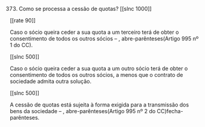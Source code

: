 373. Como se processa a cessão de quotas?
[[slnc 1000]]

[[rate 90]]

Caso o sócio queira ceder a sua quota a  um terceiro terá de obter o  consentimento de todos os outros
sócios – , abre-parênteses(Artigo 995  nº 1 do CC).

[[slnc 500]]

Caso o sócio queira ceder a sua quota a um outro sócio terá de obter o consentimento de todos os outros sócios, a menos que o contrato de sociedade admita outra solução.

[[slnc 500]]

A cessão de quotas está sujeita à forma exigida para a transmissão dos bens da sociedade  – , abre-parênteses(Artigo 995 nº 2 do CC)fecha-parênteses.
